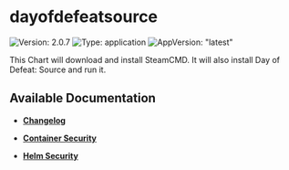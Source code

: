 # dayofdefeatsource

![Version: 2.0.7](https://img.shields.io/badge/Version-2.0.7-informational?style=flat-square) ![Type: application](https://img.shields.io/badge/Type-application-informational?style=flat-square) ![AppVersion: "latest"](https://img.shields.io/badge/AppVersion-"latest"-informational?style=flat-square)

This Chart will download and install SteamCMD. It will also install Day of Defeat: Source and run it.

## Available Documentation

- [**Changelog**](CHANGELOG)

- [**Container Security**](container-security)

- [**Helm Security**](helm-security)

